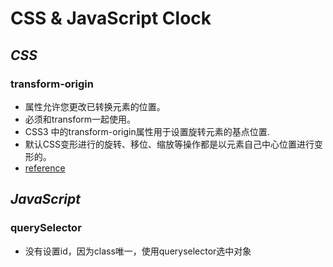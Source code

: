 # CSS & JavaScript Clock

## *CSS*  

### **transform-origin**  

- 属性允许您更改已转换元素的位置。  
- 必须和transform一起使用。
- CSS3 中的transform-origin属性用于设置旋转元素的基点位置.
- 默认CSS变形进行的旋转、移位、缩放等操作都是以元素自己中心位置进行变形的。
- [reference](https://blog.csdn.net/qq_32013641/article/details/89070248)  

## *JavaScript*

### **querySelector**

- 没有设置id，因为class唯一，使用queryselector选中对象